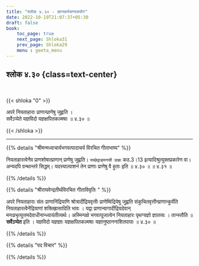 ```yaml
---
title: "श्लोक ४.३० - ज्ञानकर्मसन्यसयोग"
date: 2022-10-19T21:07:37+05:30
draft: false
book:
    toc_page: true
    next_page: Shloka31
    prev_page: Shloka29
    menu : geeta_menu
---
```




## श्लोक  ४.३० {class=text-center}

<br/>

{{< shloka  "0"  >}}

अपरे नियताहाराः प्राणान्प्राणेषु जुह्वति ।  
सर्वेऽप्येते यज्ञविदो यज्ञक्षपितकल्मषाः ॥ ४.३० ॥

{{< /shloka >}}

---


{{% details "श्रीमन्मध्वाचार्यभगवत्पादाचर्य विरचित  गीताभाष्य" %}}

नियताहारत्वेनैव प्राणशोषात्प्राणान् प्राणेषु जुह्वति। 
`यच्छेद्वाङ्मनसी प्राज्ञः` कठ.3।13 इत्यादिश्रुत्युक्तप्रकारेण वा। 
अन्यदपि ग्रन्थान्तरे सिद्धम्। 
यदस्याल्पाशनं तेन प्राणाः प्राणेषु वै हुताः इति ॥ ४.३० ॥ ॥ ४.३१ ॥

{{% /details %}}



{{% details "श्रीराघवेन्द्रतीर्थविरचित गीताविवृतिः " %}}


अपरे नियताहाराः संतः प्राणानिंद्रियाणि श्रोत्रादींद्रियवृत्तीः
प्राणेष्विंद्रियेषु जुह्वति संकुचितवृत्तीन्प्राणान्कुर्वंति 
नियताहारत्वेेनेंद्रियाणां शक्तिह्रासादिति भावः । 
यद्वा प्राणान्वागादींद्रियदेवान्‌
मनःप्रभृत्युत्तमदेवाधीनान्ध्यायंतीत्यर्थः। 
अस्मिन्पक्षे भगवत्पूजात्वेन नियताहारः
पृथग्यज्ञो ज्ञातव्यः । तान्स्तौति ॥ **सर्वेऽप्येत** इति । 
यज्ञविदो यज्ञज्ञाः
यज्ञक्षपितकल्मषाः यज्ञानुष्ठाननाशितपापाः ॥ ४.३० ॥

{{% /details %}}



{{% details "पद विचार" %}}


{{% /details %}}
